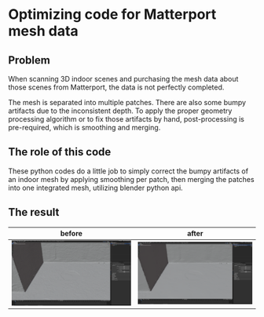 # Optimizing code for Matterport mesh data

## Problem
When scanning 3D indoor scenes and purchasing the mesh data about those scenes from Matterport,
the data is not perfectly completed.

The mesh is separated into multiple patches. There are also some bumpy artifacts due to the inconsistent depth. To apply the proper geometry processing algorithm or to fix those artifacts by hand, post-processing is pre-required, which is smoothing and merging.

## The role of this code
These python codes do a little job to simply correct the bumpy artifacts of an indoor mesh by applying smoothing per patch, then merging the patches into one integrated mesh, utilizing blender python api.

## The result
| before  | after  |
|:-:|:-:|
| ![](./data/before.png)  | ![](./data/after.png)  |